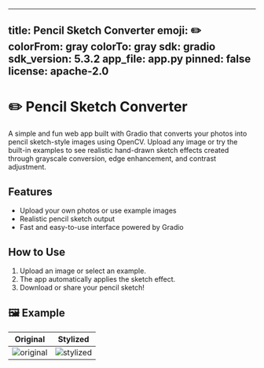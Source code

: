 
---
title: Pencil Sketch Converter
emoji: ✏️
colorFrom: gray
colorTo: gray
sdk: gradio
sdk_version: 5.3.2
app_file: app.py
pinned: false
license: apache-2.0
---

# ✏️ Pencil Sketch Converter

A simple and fun web app built with Gradio that converts your photos into pencil sketch-style images using OpenCV. Upload any image or try the built-in examples to see realistic hand-drawn sketch effects created through grayscale conversion, edge enhancement, and contrast adjustment.

## Features

- Upload your own photos or use example images
- Realistic pencil sketch output
- Fast and easy-to-use interface powered by Gradio

## How to Use

1. Upload an image or select an example.
2. The app automatically applies the sketch effect.
3. Download or share your pencil sketch!

## 🖼 Example

| Original                          | Stylized |
|-----------------------------------|----------|
| ![original](examples/parrot.jpeg) | ![stylized](examples/stylized.webp) |